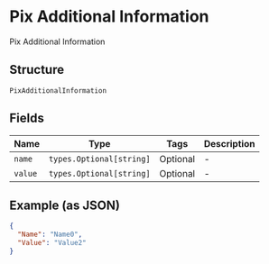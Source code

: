 
# Pix Additional Information

Pix Additional Information

## Structure

`PixAdditionalInformation`

## Fields

| Name | Type | Tags | Description |
|  --- | --- | --- | --- |
| `name` | `types.Optional[string]` | Optional | - |
| `value` | `types.Optional[string]` | Optional | - |

## Example (as JSON)

```json
{
  "Name": "Name0",
  "Value": "Value2"
}
```

